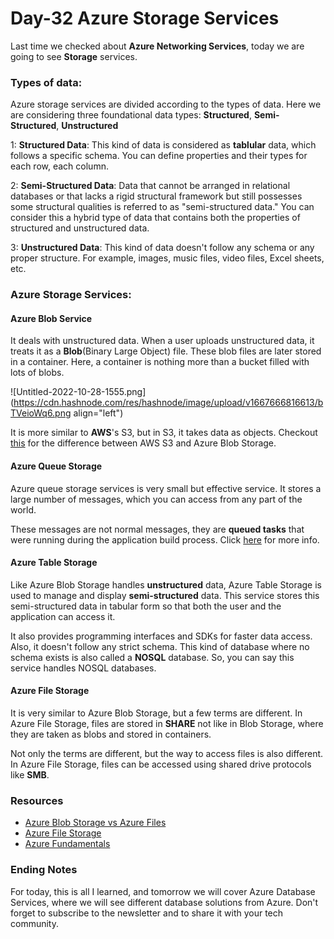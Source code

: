 # Day-32 Azure Storage Services

Last time we checked about **Azure Networking Services**, today we are going to see **Storage** services.

### Types of data:
Azure storage services are divided according to the types of data. Here we are considering three foundational data types: **Structured**, **Semi-Structured**, **Unstructured**

1: **Structured Data**: This kind of data is considered as **tablular** data, which follows a specific schema. You can define properties and their types for each row, each column.

2: **Semi-Structured Data**: Data that cannot be arranged in relational databases or that lacks a rigid structural framework but still possesses some structural qualities is referred to as "semi-structured data." You can consider this a hybrid type of data that contains both the properties of structured and unstructured data.

3: **Unstructured Data**: This kind of data doesn't follow any schema or any proper structure. For example, images, music files, video files, Excel sheets, etc.  

### Azure Storage Services:

#### Azure Blob Service
It deals with unstructured data. When a user uploads unstructured data, it treats it as a **Blob**(Binary Large Object) file. These blob files are later stored in a container. Here, a container is nothing more than a bucket filled with lots of blobs.


![Untitled-2022-10-28-1555.png](https://cdn.hashnode.com/res/hashnode/image/upload/v1667666816613/bTVeioWq6.png align="left")

It is more similar to **AWS**'s S3, but in S3, it takes data as objects. Checkout [this](https://cloudinfrastructureservices.co.uk/azure-blob-storage-vs-aws-s3-which-is-better/) for the difference between AWS S3 and Azure Blob Storage. 

#### Azure Queue Storage
Azure queue storage services is very small but effective service. It stores a large number of messages, which you can access from any part of the world.

These messages are not normal messages, they are **queued tasks** that were running during the application build process. Click [here](https://learn.microsoft.com/en-us/azure/storage/queues/storage-queues-introduction) for more info.



#### Azure Table Storage
Like Azure Blob Storage handles **unstructured** data, Azure Table Storage is used to manage and display **semi-structured** data. This service stores this semi-structured data in tabular form so that both the user and the application can access it.

It also provides programming interfaces and SDKs for faster data access. Also, it doesn't follow any strict schema. This kind of database where no schema exists is also called a **NOSQL** database. So, you can say this service handles NOSQL databases.


#### Azure File Storage
It is very similar to Azure Blob Storage, but a few terms are different. In Azure File Storage, files are stored in **SHARE** not like in Blob Storage, where they are taken as blobs and stored in containers.

Not only the terms are different, but the way to access files is also different. In Azure File Storage, files can be accessed using shared drive protocols like **SMB**. 

### Resources 
- [Azure Blob Storage vs Azure Files](https://youtu.be/QpG3o9cOF10)
- [Azure File Storage](https://youtu.be/BCzeb0IAy2k)
- [Azure Fundamentals](https://youtu.be/NKEFWyqJ5XA)

### Ending Notes
For today, this is all I learned, and tomorrow we will cover Azure Database Services, where we will see different database solutions from Azure. Don't forget to subscribe to the newsletter and to share it with your tech community.





